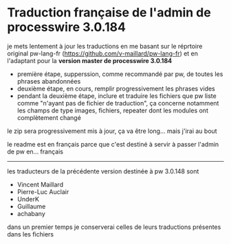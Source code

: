 # Traduction française de l'admin de processwire 3.0.184

je mets lentement à jour les traductions en me basant sur le réprtoire original pw-lang-fr (https://github.com/v-maillard/pw-lang-fr) et en l'adaptant pour la **version master de processwire 3.0.184**

* première étape, supperssion, comme recommandé par pw, de toutes les phrases abandonnées
* deuxième étape, en cours, remplir progressivement les phrases vides
* pendant la deuxième étape, inclure et traduire les fichiers que pw liste comme "n'ayant pas de fichier de traduction", ça concerne notamment les champs de type images, fichiers, repeater dont les modules ont complètement changé

le zip sera progressivement mis à jour, ça va être long... mais j'irai au bout

le readme est en français parce que c'est destiné à servir à passer l'admin de pw en... français

---
les traducteurs de la précédente version destinée à pw 3.0.148 sont

* Vincent Maillard
* Pierre-Luc Auclair
* UnderK
* Guillaume
* achabany

dans un premier temps je conserverai celles de leurs traductions présentes dans les fichiers

